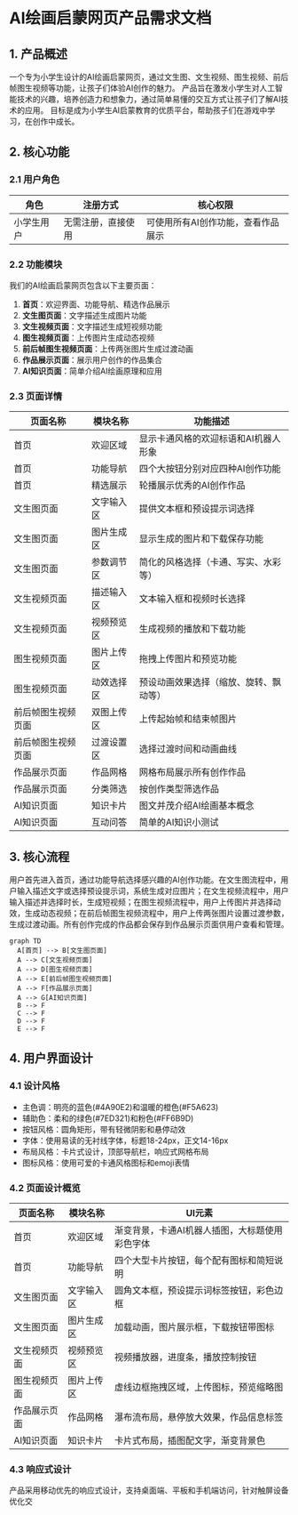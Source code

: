 # AI绘画启蒙网页产品需求文档

## 1. 产品概述
一个专为小学生设计的AI绘画启蒙网页，通过文生图、文生视频、图生视频、前后帧图生视频等功能，让孩子们体验AI创作的魅力。
产品旨在激发小学生对人工智能技术的兴趣，培养创造力和想象力，通过简单易懂的交互方式让孩子们了解AI技术的应用。
目标是成为小学生AI启蒙教育的优质平台，帮助孩子们在游戏中学习，在创作中成长。

## 2. 核心功能

### 2.1 用户角色
| 角色 | 注册方式 | 核心权限 |
|------|----------|----------|
| 小学生用户 | 无需注册，直接使用 | 可使用所有AI创作功能，查看作品展示 |

### 2.2 功能模块
我们的AI绘画启蒙网页包含以下主要页面：
1. **首页**：欢迎界面、功能导航、精选作品展示
2. **文生图页面**：文字描述生成图片功能
3. **文生视频页面**：文字描述生成短视频功能
4. **图生视频页面**：上传图片生成动态视频
5. **前后帧图生视频页面**：上传两张图片生成过渡动画
6. **作品展示页面**：展示用户创作的作品集合
7. **AI知识页面**：简单介绍AI绘画原理和应用

### 2.3 页面详情
| 页面名称 | 模块名称 | 功能描述 |
|----------|----------|----------|
| 首页 | 欢迎区域 | 显示卡通风格的欢迎标语和AI机器人形象 |
| 首页 | 功能导航 | 四个大按钮分别对应四种AI创作功能 |
| 首页 | 精选展示 | 轮播展示优秀的AI创作作品 |
| 文生图页面 | 文字输入区 | 提供文本框和预设提示词选择 |
| 文生图页面 | 图片生成区 | 显示生成的图片和下载保存功能 |
| 文生图页面 | 参数调节区 | 简化的风格选择（卡通、写实、水彩等） |
| 文生视频页面 | 描述输入区 | 文本输入框和视频时长选择 |
| 文生视频页面 | 视频预览区 | 生成视频的播放和下载功能 |
| 图生视频页面 | 图片上传区 | 拖拽上传图片和预览功能 |
| 图生视频页面 | 动效选择区 | 预设动画效果选择（缩放、旋转、飘动等） |
| 前后帧图生视频页面 | 双图上传区 | 上传起始帧和结束帧图片 |
| 前后帧图生视频页面 | 过渡设置区 | 选择过渡时间和动画曲线 |
| 作品展示页面 | 作品网格 | 网格布局展示所有创作作品 |
| 作品展示页面 | 分类筛选 | 按创作类型筛选作品 |
| AI知识页面 | 知识卡片 | 图文并茂介绍AI绘画基本概念 |
| AI知识页面 | 互动问答 | 简单的AI知识小测试 |

## 3. 核心流程
用户首先进入首页，通过功能导航选择感兴趣的AI创作功能。在文生图流程中，用户输入描述文字或选择预设提示词，系统生成对应图片；在文生视频流程中，用户输入描述并选择时长，生成短视频；在图生视频流程中，用户上传图片并选择动效，生成动态视频；在前后帧图生视频流程中，用户上传两张图片设置过渡参数，生成过渡动画。所有创作完成的作品都会保存到作品展示页面供用户查看和管理。

```mermaid
graph TD
  A[首页] --> B[文生图页面]
  A --> C[文生视频页面]
  A --> D[图生视频页面]
  A --> E[前后帧图生视频页面]
  A --> F[作品展示页面]
  A --> G[AI知识页面]
  B --> F
  C --> F
  D --> F
  E --> F
```

## 4. 用户界面设计
### 4.1 设计风格
- 主色调：明亮的蓝色(#4A90E2)和温暖的橙色(#F5A623)
- 辅助色：柔和的绿色(#7ED321)和粉色(#FF6B9D)
- 按钮风格：圆角矩形，带有轻微阴影和悬停动效
- 字体：使用易读的无衬线字体，标题18-24px，正文14-16px
- 布局风格：卡片式设计，顶部导航栏，响应式网格布局
- 图标风格：使用可爱的卡通风格图标和emoji表情

### 4.2 页面设计概览
| 页面名称 | 模块名称 | UI元素 |
|----------|----------|--------|
| 首页 | 欢迎区域 | 渐变背景，卡通AI机器人插图，大标题使用彩色字体 |
| 首页 | 功能导航 | 四个大型卡片按钮，每个配有图标和简短说明 |
| 文生图页面 | 文字输入区 | 圆角文本框，预设提示词标签按钮，彩色边框 |
| 文生图页面 | 图片生成区 | 加载动画，图片展示框，下载按钮带图标 |
| 文生视频页面 | 视频预览区 | 视频播放器，进度条，播放控制按钮 |
| 图生视频页面 | 图片上传区 | 虚线边框拖拽区域，上传图标，预览缩略图 |
| 作品展示页面 | 作品网格 | 瀑布流布局，悬停放大效果，作品信息标签 |
| AI知识页面 | 知识卡片 | 卡片式布局，插图配文字，渐变背景色 |

### 4.3 响应式设计
产品采用移动优先的响应式设计，支持桌面端、平板和手机端访问，针对触屏设备优化交
